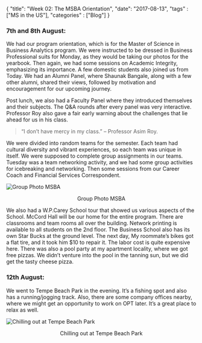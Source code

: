 {
    "title": "Week 02: The MSBA Orientation",
    "date": "2017-08-13",
    "tags" : ["MS in the US"],
    "categories" : ["Blog"]
}



###  7th and 8th August:

We had our program orientation, which is for the Master of Science in Business Analytics program. We were instructed to be dressed in Business Professional suits for Monday, as they would be taking our photos for the yearbook. Then again, we had some sessions on Academic Integrity, emphasizing its importance. A few domestic students also joined us from Today. We had an Alumni Panel, where Shaunak Bangale, along with a few other alumni, shared their views, followed by motivation and encouragement for our upcoming journey.

Post lunch, we also had a Faculty Panel where they introduced themselves and their subjects. The Q&A rounds after every panel was very interactive. Professor Roy also gave a fair early warning about the challenges that lie ahead for us in his class.

> “I don’t have mercy in my class.” – Professor Asim Roy.




We were divided into random teams for the semester. Each team had cultural diversity and vibrant experiences, so each team was unique in itself. We were supposed to complete group assignments in our teams. Tuesday was a team networking activity, and we had some group activities for icebreaking and networking. Then some sessions from our Career Coach and Financial Services Correspondent.

![Group Photo MSBA](/images/MSBA/2/DSC_0842.jpg)
<center>Group Photo MSBA </center>

We also had a W.P.Carey School tour that showed us various aspects of the School. McCord Hall will be our home for the entire program. There are classrooms and team rooms all over the building. Network printing is available to all students on the 2nd floor. The Business School also has its own Star Bucks at the ground level.
The next day, My roommate’s bikes got a flat tire, and it took him $10 to repair it. The labor cost is quite expensive here. There was also a pool party at my apartment locality, where we got free pizzas. We didn’t venture into the pool in the tanning sun, but we did get the tasty cheese pizza.

###  12th August:
We went to Tempe Beach Park in the evening. It’s a fishing spot and also has a running/jogging track. Also, there are some company offices nearby, where we might get an opportunity to work on OPT later. It’s a great place to relax as well.

![Chilling out at Tempe Beach Park](/images/MSBA/2/20170812_185902.jpg)
<center>Chilling out at Tempe Beach Park </center>
